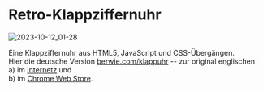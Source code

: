 # Retro-Klappziffernuhr

![2023-10-12_01-28](https://github.com/berwiecom/klappziffernuhr/assets/34105153/40841aa1-4486-40f2-a275-56df7a0c1f5c)

Eine Klappziffernuhr aus HTML5, JavaScript und CSS-&Uuml;berg&auml;ngen.  
Hier die deutsche Version [berwie.com/klappuhr](https://berwie.com/klappuhr) -- zur original englischen  
a) im [Internetz](https://flipclock.us) und  
b) im [Chrome Web Store](https://chrome.google.com/webstore/detail/copjokjinhlflggeifkidlmodfepbpgl).
